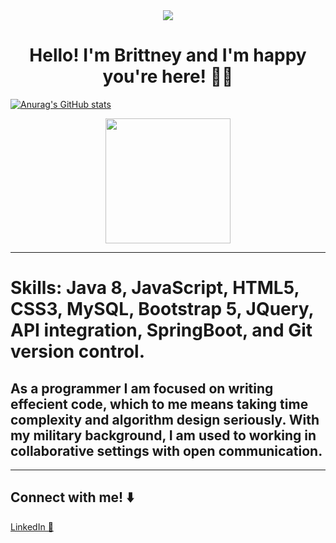 <div id="header" align="center">
  <img src="https://user-images.githubusercontent.com/110069445/234734069-601615c3-1bc4-4dad-912c-f02eadc04717.jpg" />
  <h1> Hello! I'm Brittney and I'm happy you're here! 👋🏾 </h1>
</div>

<!--   Hello! I'm Brittney and I'm happy you're here! 👋🏾  -->
[![Anurag's GitHub stats](https://github-readme-stats.vercel.app/api?username=BrittneyBrinson&theme=synthwave)](https://github.com/anuraghazra/github-readme-stats)
<div id="header" align="center">
 <img src="https://media.giphy.com/media/487L0pNZKONFN01oHO/giphy.gif" width="200"/>
</div>  
<hr>
<h1> Skills: Java 8, JavaScript, HTML5, CSS3, MySQL, Bootstrap 5, JQuery, API integration, SpringBoot, and Git version control.   </h1>
<h2>As a programmer I am focused on writing effecient code, which to me means taking time complexity and algorithm design seriously. With my military background, I am used to working in collaborative settings with open communication. </h2>
<hr>

## Connect with me! ⬇️
<a href="https://www.linkedin.com/in/brittney-brinson-b623bb245/">LinkedIn 💼</a>


